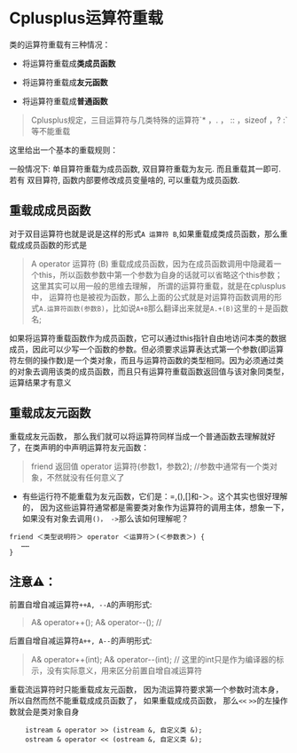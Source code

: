 # Cplusplus运算符重载

类的运算符重载有三种情况：

* 将运算符重载成**类成员函数**

* 将运算符重载成**友元函数**

* 将运算符重载成**普通函数**


> Cplusplus规定，三目运算符与几类特殊的运算符\`\* ，. ， :: ，sizeof ，? :\`等不能重载



这里给出一个基本的重载规则：

一般情况下: 单目算符重载为成员函数, 双目算符重载为友元. 而且重载其一即可.  
若有 双目算符, 函数内部要修改成员变量啥的, 可以重载为成员函数.

重载成成员函数
---

对于双目运算符也就是说是这样的形式`A 运算符 B`,如果重载成类成员函数，那么重载成成员函数的形式是
> A operator 运算符 (B)
重载成成员函数，因为在成员函数调用中隐藏着一个this，所以函数参数中第一个参数为自身的话就可以省略这个this参数；这里其实可以用一般的思维去理解， 所谓的运算符重载，就是在cplusplus中， 运算符也是被视为函数，那么上面的公式就是对运算符函数调用的形式`A.运算符函数(参数B)`，比如说`A+B`那么翻译出来就是`A.+(B)`这里的＋是函数名;

如果将运算符重载函数作为成员函数，它可以通过this指针自由地访问本类的数据成员，因此可以少写一个函数的参数。但必须要求运算表达式第一个参数(即运算符左侧的操作数)是一个类对象，而且与运算符函数的类型相同。因为必须通过类的对象去调用该类的成员函数，而且只有运算符重载函数返回值与该对象同类型，运算结果才有意义


重载成友元函数
---

重载成友元函数， 那么我们就可以将运算符同样当成一个普通函数去理解就好了，在类声明的中声明运算符友元函数：
> friend 返回值 operator 运算符(参数1，参数2); //参数中通常有一个类对象，不然就没有任何意义了

- 有些运行符不能重载为友元函数，它们是：=,(),[]和-＞。这个其实也很好理解的， 因为这些运算符通常都是需要类对象作为运算符的调用主体，想象一下， 如果没有对象去调用`()， ->`那么该如何理解呢？
```cplusplus
friend ＜类型说明符＞ operator ＜运算符＞(＜参数表＞) {
   ……
}
```

注意⚠️：
---

前置自增自减运算符`++A, --A`的声明形式:
> A& operator++(); A& operator--(); //  

后置自增自减运算符`A++, A--`的声明形式:
> A& operator++(int); A& operator--(int); //  这里的int只是作为编译器的标示，没有实际意义，用来区分前置自增自减运算符

重载流运算符时只能重载成友元函数， 因为流运算符要求第一个参数时流本身， 所以自然而然不能重载成成员函数了， 如果重载成成员函数， 那么`<<` `>>`的左操作数就会是类对象自身
```cplusplus
    istream & operator >> (istream &, 自定义类 &);
    ostream & operator << (ostream &, 自定义类 &);
```


